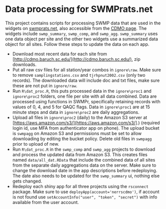 
# Data processing for SWMPrats.net

This project contains scripts for processing SWMP data that are used in the widgets on [swmprats.net](https://oceantimeseries.net/swmprats/), also accessible from the [CDMO page](https://cdmo.baruch.sc.edu/get/swmp-rats.cfm). The widgets include `swmp_summary`, `swmp_comp`, and `swmp_agg`.  `swmp_summary` uses one data object per site and the other two widgets use a summarized data object for all sites.  Follow these steps to update the data on each app. 

* Download most recent data for each site from [http://cdmo.baruch.sc.edu/](http://cdmo.baruch.sc.edu/), zip downloads.
* Put all raw csv files for all station/year combos in `ignore\raw`. Make sure to remove `samplingstations.csv` and `tjrhpnut2002.csv` (only two records).  The downloaded data will include doc and txt files, make sure these are not put in `ignore/raw`. 
* Run `R\dat_proc.R`, this puts processed data in the `ignore\proc1` and `ignore\proc2` folders, one file per site with all data combined.  Data are processed using functions in SWMPr, specifically retaining records with values of 0, 4, and 5 for QAQC flags.  Data in `ignore\proc1` are at 15 minute steps and data in `ignore\proc2` are daily aggregations.
* Upload all files in `ignore\proc2` (daily) to the Amazon S3 server at [https://aws.amazon.com/s3/](https://aws.amazon.com/s3/].) (required login id, use MFA from authenticator app on phone).  The upload bucket is `swmpagg` on Amazon S3 and permissions must be set to allow downloading by editing the bucket policy.  Delete old files in `swmpagg` prior to upload of new.
* Run `R\dat_proc.R` in the `swmp_comp` and `swmp_agg` projects to download and process the updated data from Amazon S3.  This creates files named `data/all_dat.RData` that include the combined data of all sites from the separate daily aggregations data on the server.  Make sure to change the download date in the app descriptions before redeploying.  The date also needs to be updated for the `swmp_summary` ui, nothing else gets changed.
* Redeploy each shiny app for all three projects using the `rsconnect` package.  Make sure to use `deployApp(account='nerrscdmo')`, if account is not found use `setAccountInfo("user", "token", "secret")` with info available from the user account.

